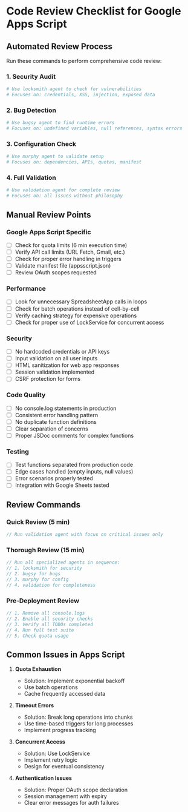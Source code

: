 # Code Review Checklist for Google Apps Script

## Automated Review Process

Run these commands to perform comprehensive code review:

### 1. Security Audit
```bash
# Use locksmith agent to check for vulnerabilities
# Focuses on: credentials, XSS, injection, exposed data
```

### 2. Bug Detection
```bash
# Use bugsy agent to find runtime errors
# Focuses on: undefined variables, null references, syntax errors
```

### 3. Configuration Check
```bash
# Use murphy agent to validate setup
# Focuses on: dependencies, APIs, quotas, manifest
```

### 4. Full Validation
```bash
# Use validation agent for complete review
# Focuses on: all issues without philosophy
```

## Manual Review Points

### Google Apps Script Specific
- [ ] Check for quota limits (6 min execution time)
- [ ] Verify API call limits (URL Fetch, Gmail, etc.)
- [ ] Check for proper error handling in triggers
- [ ] Validate manifest file (appsscript.json)
- [ ] Review OAuth scopes requested

### Performance
- [ ] Look for unnecessary SpreadsheetApp calls in loops
- [ ] Check for batch operations instead of cell-by-cell
- [ ] Verify caching strategy for expensive operations
- [ ] Check for proper use of LockService for concurrent access

### Security
- [ ] No hardcoded credentials or API keys
- [ ] Input validation on all user inputs
- [ ] HTML sanitization for web app responses
- [ ] Session validation implemented
- [ ] CSRF protection for forms

### Code Quality
- [ ] No console.log statements in production
- [ ] Consistent error handling pattern
- [ ] No duplicate function definitions
- [ ] Clear separation of concerns
- [ ] Proper JSDoc comments for complex functions

### Testing
- [ ] Test functions separated from production code
- [ ] Edge cases handled (empty inputs, null values)
- [ ] Error scenarios properly tested
- [ ] Integration with Google Sheets tested

## Review Commands

### Quick Review (5 min)
```javascript
// Run validation agent with focus on critical issues only
```

### Thorough Review (15 min)
```javascript
// Run all specialized agents in sequence:
// 1. locksmith for security
// 2. bugsy for bugs
// 3. murphy for config
// 4. validation for completeness
```

### Pre-Deployment Review
```javascript
// 1. Remove all console.logs
// 2. Enable all security checks
// 3. Verify all TODOs completed
// 4. Run full test suite
// 5. Check quota usage
```

## Common Issues in Apps Script

1. **Quota Exhaustion**
   - Solution: Implement exponential backoff
   - Use batch operations
   - Cache frequently accessed data

2. **Timeout Errors**
   - Solution: Break long operations into chunks
   - Use time-based triggers for long processes
   - Implement progress tracking

3. **Concurrent Access**
   - Solution: Use LockService
   - Implement retry logic
   - Design for eventual consistency

4. **Authentication Issues**
   - Solution: Proper OAuth scope declaration
   - Session management with expiry
   - Clear error messages for auth failures